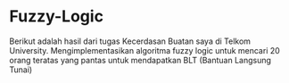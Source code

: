 # Fuzzy-Logic
Berikut adalah hasil dari tugas Kecerdasan Buatan saya di Telkom University. Mengimplementasikan algoritma fuzzy logic untuk mencari 20 orang teratas yang pantas untuk mendapatkan BLT (Bantuan Langsung Tunai)
